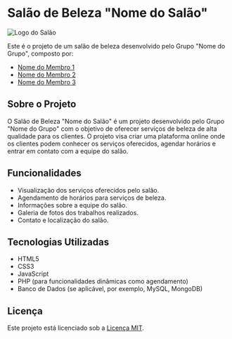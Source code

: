 # Salão de Beleza "Nome do Salão"

![Logo do Salão](caminho/para/logo.png)

Este é o projeto de um salão de beleza desenvolvido pelo Grupo "Nome do Grupo", composto por:

- [Nome do Membro 1](https://linkdomembro1.com)
- [Nome do Membro 2](https://linkdomembro2.com)
- [Nome do Membro 3](https://linkdomembro3.com)

## Sobre o Projeto

O Salão de Beleza "Nome do Salão" é um projeto desenvolvido pelo Grupo "Nome do Grupo" com o objetivo de oferecer serviços de beleza de alta qualidade para os clientes. O projeto visa criar uma plataforma online onde os clientes podem conhecer os serviços oferecidos, agendar horários e entrar em contato com a equipe do salão.

## Funcionalidades

- Visualização dos serviços oferecidos pelo salão.
- Agendamento de horários para serviços de beleza.
- Informações sobre a equipe do salão.
- Galeria de fotos dos trabalhos realizados.
- Contato e localização do salão.

## Tecnologias Utilizadas

- HTML5
- CSS3
- JavaScript
- PHP (para funcionalidades dinâmicas como agendamento)
- Banco de Dados (se aplicável, por exemplo, MySQL, MongoDB)

## Licença

Este projeto está licenciado sob a [Licença MIT](https://opensource.org/licenses/MIT).
